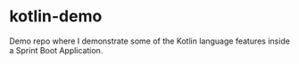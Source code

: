 # kotlin-demo

Demo repo where I demonstrate some of the Kotlin language features inside a Sprint Boot Application.

